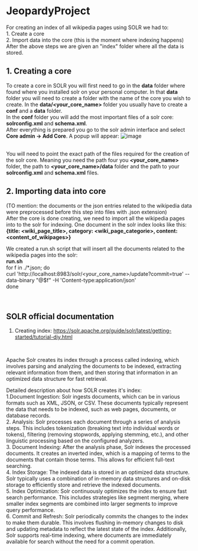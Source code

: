 # JeopardyProject

For creating an index of all wikipedia pages using SOLR we had to:
	<br> 1. Create a core
	<br> 2. Import data into the core (this is the moment where indexing happens)
After the above steps we are given an "index" folder where all the data is stored.

## 1. Creating a core

To create a core in SOLR you will first need to go in the **data** folder where found where you installed solr on your personal computer.
In that **data** folder you will need to create a folder with the name of the core you wish to create.
In the **data/<your_core_name>** folder you usually have to create a **conf** and a **data** folder.
<br>
In the **conf** folder you will add the most important files of a solr core: **solrconfig.xml** and **schema.xml**.
<br>
After everything is prepared you go to the solr admin interface and select **Core admin -> Add Core**. A popup will appear: ![image](https://github.com/AndreeaGabrian/JeopardyProject/assets/78824410/cb5315ff-d6a1-4c4a-a0dd-5c98a743c425)

<br> You will need to point the exact path of the files required for the creation of the solr core.
Meaning you need the path four you **<your_core_name>** folder, the path to **<your_core_name>/data** folder
and the path to your **solrconfig.xml** and **schema.xml** files.


## 2. Importing data into core

(TO mention: the documents or the json entries related to the wikipedia data were preprocessed before this step into files with .json extension)<br>
After the core is done creating, we need to import all the wikipedia pages into to the solr for indexing. 
One document in the solr index looks like this: <br>
**{title: <wiki_page_title>, category: <wiki_page_categorie>, content: <content_of_wikipages>}**
<br>

We created a run.sh script that will insert all the documents related to the wikipedia pages into the solr:
<br>
**run.sh** 
<br>
for f in ./*.json; do
<br>
    curl 'http://localhost:8983/solr/<your_core_name>/update?commit=true' --data-binary "@$f" -H 'Content-type:application/json'
    <br>
done


<br>

## SOLR official documentation

1. Creating index: https://solr.apache.org/guide/solr/latest/getting-started/tutorial-diy.html
<br>

Apache Solr creates its index through a process called indexing, which involves parsing and analyzing the documents to be indexed, extracting relevant information from them, and then storing that information in an optimized data structure for fast retrieval. <br>

Detailed description about how SOLR creates it's index:
<br>
1.Document Ingestion: Solr ingests documents, which can be in various formats such as XML, JSON, or CSV. These documents typically represent the data that needs to be indexed, such as web pages, documents, or database records.
<br>
2. Analysis: Solr processes each document through a series of analysis steps. This includes tokenization (breaking text into individual words or tokens), filtering (removing stopwords, applying stemming, etc.), and other linguistic processing based on the configured analyzers.
<br>
3. Document Indexing: After the analysis phase, Solr indexes the processed documents. It creates an inverted index, which is a mapping of terms to the documents that contain those terms. This allows for efficient full-text searching.
<br>
4. Index Storage: The indexed data is stored in an optimized data structure. Solr typically uses a combination of in-memory data structures and on-disk storage to efficiently store and retrieve the indexed documents.
<br>
5. Index Optimization: Solr continuously optimizes the index to ensure fast search performance. This includes strategies like segment merging, where smaller index segments are combined into larger segments to improve query performance.
<br>
6. Commit and Refresh: Solr periodically commits the changes to the index to make them durable. This involves flushing in-memory changes to disk and updating metadata to reflect the latest state of the index. Additionally, Solr supports real-time indexing, where documents are immediately available for search without the need for a commit operation.
<br>


